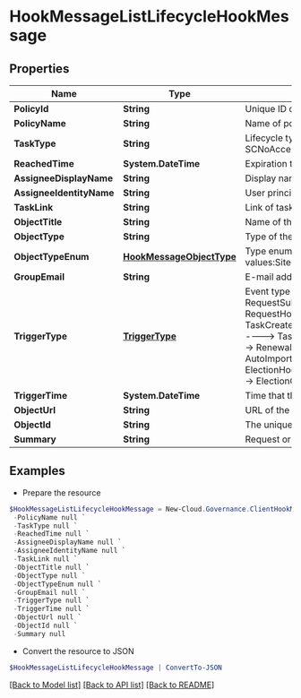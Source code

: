 # HookMessageListLifecycleHookMessage
## Properties

Name | Type | Description | Notes
------------ | ------------- | ------------- | -------------
**PolicyId** | **String** | Unique ID of policy | [optional] 
**PolicyName** | **String** | Name of policy | [optional] 
**TaskType** | **String** | Lifecycle type of workspace, availabe values: SCNoAccess,SCExpired,GroupExpired,GroupInactivityThreshold | [optional] 
**ReachedTime** | **System.DateTime** | Expiration time | [optional] 
**AssigneeDisplayName** | **String** | Display name of assignee | [optional] 
**AssigneeIdentityName** | **String** | User principal name of assignee | [optional] 
**TaskLink** | **String** | Link of task | [optional] 
**ObjectTitle** | **String** | Name of the workspace | [optional] 
**ObjectType** | **String** | Type of the workspace | [optional] 
**ObjectTypeEnum** | [**HookMessageObjectType**](HookMessageObjectType.md) | Type enum of the workspace, availabe values:SiteCollection,Group,Team,GuestUser,Yammer | [optional] 
**GroupEmail** | **String** | E-mail address of the workspace | [optional] 
**TriggerType** | [**TriggerType**](TriggerType.md) | Event type that being triggered, available values and corresponding messages:                            RequestSubmitted,RequestCompleted,RequestCancelled ----&gt; RequestHookMessage              TaskCreated,TaskApproved,TaskRejected,ErrorTaskCreated,TaskRetried,TaskSkipped ----&gt; TaskHookMessage              RenewalSuccess RenewalException,RenewalOverdue ----&gt; RenewalTaskHookMessage              FullyAutoImportSuccess,ConfirmDetailSuccess ----&gt; AutoImportProcessHookMessage              ElectionCompleted,ElectionOverdue ---&gt; ElectionHookMessage              LifecycleInactiveTaskCreated,LifecycleLeaseTaskCreated ----&gt; ElectionOverdue | [optional] 
**TriggerTime** | **System.DateTime** | Time that the webhook is triggered | [optional] 
**ObjectUrl** | **String** | URL of the workspace | [optional] 
**ObjectId** | **String** | The unique ID of the workspace | [optional] 
**Summary** | **String** | Request or task summary | [optional] 

## Examples

- Prepare the resource
```powershell
$HookMessageListLifecycleHookMessage = New-Cloud.Governance.ClientHookMessageListLifecycleHookMessage  -PolicyId null `
 -PolicyName null `
 -TaskType null `
 -ReachedTime null `
 -AssigneeDisplayName null `
 -AssigneeIdentityName null `
 -TaskLink null `
 -ObjectTitle null `
 -ObjectType null `
 -ObjectTypeEnum null `
 -GroupEmail null `
 -TriggerType null `
 -TriggerTime null `
 -ObjectUrl null `
 -ObjectId null `
 -Summary null
```

- Convert the resource to JSON
```powershell
$HookMessageListLifecycleHookMessage | ConvertTo-JSON
```

[[Back to Model list]](../README.md#documentation-for-models) [[Back to API list]](../README.md#documentation-for-api-endpoints) [[Back to README]](../README.md)

